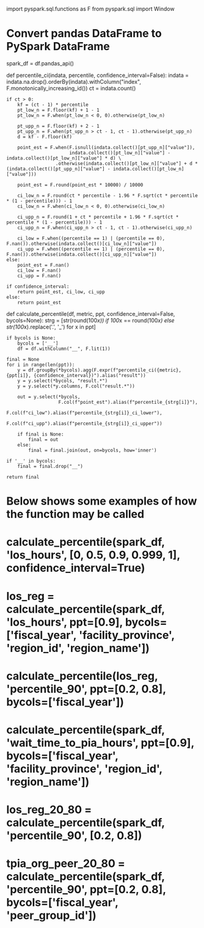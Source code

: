 import pyspark.sql.functions as F
from pyspark.sql import Window

# Convert pandas DataFrame to PySpark DataFrame
spark_df = df.pandas_api()

def percentile_ci(indata, percentile, confidence_interval=False):
    indata = indata.na.drop().orderBy(indata).withColumn("index", F.monotonically_increasing_id())
    ct = indata.count()
    
    if ct > 0:
        kf = (ct - 1) * percentile
        pt_low_n = F.floor(kf) + 1 - 1
        pt_low_n = F.when(pt_low_n < 0, 0).otherwise(pt_low_n)
        
        pt_upp_n = F.floor(kf) + 2 - 1
        pt_upp_n = F.when(pt_upp_n > ct - 1, ct - 1).otherwise(pt_upp_n)
        d = kf - F.floor(kf)
        
        point_est = F.when(F.isnull(indata.collect()[pt_upp_n]["value"]), 
                           indata.collect()[pt_low_n]["value"] - indata.collect()[pt_low_n]["value"] * d) \
                      .otherwise(indata.collect()[pt_low_n]["value"] + d * (indata.collect()[pt_upp_n]["value"] - indata.collect()[pt_low_n]["value"]))
        
        point_est = F.round(point_est * 10000) / 10000

        ci_low_n = F.round(ct * percentile - 1.96 * F.sqrt(ct * percentile * (1 - percentile))) - 1
        ci_low_n = F.when(ci_low_n < 0, 0).otherwise(ci_low_n)
        
        ci_upp_n = F.round(1 + ct * percentile + 1.96 * F.sqrt(ct * percentile * (1 - percentile))) - 1
        ci_upp_n = F.when(ci_upp_n > ct - 1, ct - 1).otherwise(ci_upp_n)
        
        ci_low = F.when((percentile == 1) | (percentile == 0), F.nan()).otherwise(indata.collect()[ci_low_n]["value"])
        ci_upp = F.when((percentile == 1) | (percentile == 0), F.nan()).otherwise(indata.collect()[ci_upp_n]["value"])
    else:
        point_est = F.nan()
        ci_low = F.nan()
        ci_upp = F.nan()
    
    if confidence_interval:
        return point_est, ci_low, ci_upp 
    else:
        return point_est

def calculate_percentile(df, metric, ppt, confidence_interval=False, bycols=None):
    strg = [str(round(100*x)) if 100*x == round(100*x) else str(100*x).replace('.', '_') for x in ppt]
    
    if bycols is None:
        bycols = ['__']
        df = df.withColumn("__", F.lit(1))
    
    final = None
    for i in range(len(ppt)):
        y = df.groupBy(*bycols).agg(F.expr(f"percentile_ci({metric}, {ppt[i]}, {confidence_interval})").alias("result"))
        y = y.select(*bycols, "result.*")
        y = y.select(*y.columns, F.col("result.*"))
        
        out = y.select(*bycols, 
                       F.col(f"point_est").alias(f"percentile_{strg[i]}"), 
                       F.col(f"ci_low").alias(f"percentile_{strg[i]}_ci_lower"), 
                       F.col(f"ci_upp").alias(f"percentile_{strg[i]}_ci_upper"))
        
        if final is None:
            final = out
        else:
            final = final.join(out, on=bycols, how='inner')
    
    if '__' in bycols:
        final = final.drop("__")
    
    return final

# Below shows some examples of how the function may be called
# calculate_percentile(spark_df, 'los_hours', [0, 0.5, 0.9, 0.999, 1], confidence_interval=True)
# los_reg = calculate_percentile(spark_df, 'los_hours', ppt=[0.9], bycols=['fiscal_year', 'facility_province', 'region_id', 'region_name'])
# calculate_percentile(los_reg, 'percentile_90', ppt=[0.2, 0.8], bycols=['fiscal_year'])
# calculate_percentile(spark_df, 'wait_time_to_pia_hours', ppt=[0.9], bycols=['fiscal_year', 'facility_province', 'region_id', 'region_name'])
# los_reg_20_80 = calculate_percentile(spark_df, 'percentile_90', [0.2, 0.8])
# tpia_org_peer_20_80 = calculate_percentile(spark_df, 'percentile_90', ppt=[0.2, 0.8], bycols=['fiscal_year', 'peer_group_id'])

